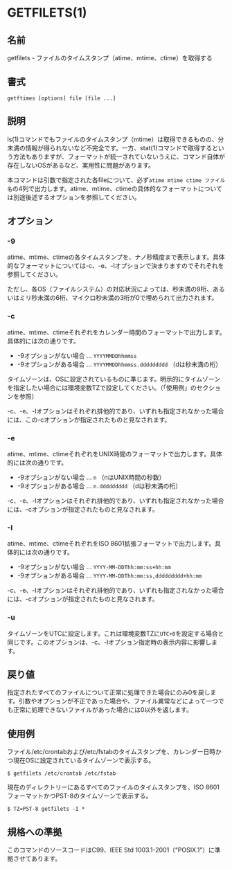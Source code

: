 # GETFILETS(1)

## 名前

getfilets - ファイルのタイムスタンプ（atime、mtime、ctime）を取得する

## 書式

```sh:
getftimes [options] file [file ...]
```

## 説明

ls(1)コマンドでもファイルのタイムスタンプ（mtime）は取得できるものの、分未満の情報が得られないなど不完全です。一方、stat(1)コマンドで取得するという方法もありますが、フォーマットが統一されていないうえに、コマンド自体が存在しないOSがあるなど、実用性に問題があります。

本コマンドは引数で指定された各fileについて、必ず`atime mtime ctime ファイル名`の4列で出力します。atime、mtime、ctimeの具体的なフォーマットについては別途後述するオプションを参照してください。

## オプション

### -9

atime、mtime、ctimeの各タイムスタンプを、ナノ秒精度まで表示します。具体的なフォーマットについては-c、-e、-Iオプションで決まりますのでそれぞれを参照してください。

ただし、各OS（ファイルシステム）の対応状況によっては、秒未満の9桁、あるいはミリ秒未満の6桁、マイクロ秒未満の3桁が0で埋められて出力されます。

### -c

atime、mtime、ctimeそれぞれをカレンダー時間のフォーマットで出力します。具体的には次の通りです。

* -9オプションがない場合 ... `YYYYMMDDhhmmss`
* -9オプションがある場合 ... `YYYYMMDDhhmmss.ddddddddd` （dは秒未満の桁）

タイムゾーンは、OSに設定されているものに準じます。明示的にタイムゾーンを指定したい場合には環境変数TZで設定してください。（「使用例」のセクションを参照）

-c、-e、-Iオプションはそれぞれ排他的であり、いずれも指定されなかった場合には、この-cオプションが指定されたものと見なされます。

### -e

atime、mtime、ctimeそれぞれをUNIX時間のフォーマットで出力します。具体的には次の通りです。

* -9オプションがない場合 ... `n` （nはUNIX時間の秒数）
* -9オプションがある場合 ... `n.ddddddddd` （dは秒未満の桁）

-c、-e、-Iオプションはそれぞれ排他的であり、いずれも指定されなかった場合には、-cオプションが指定されたものと見なされます。

### -I

atime、mtime、ctimeそれぞれをISO 8601拡張フォーマットで出力します。具体的には次の通りです。

* -9オプションがない場合 ... `YYYY-MM-DDThh:mm:ss+hh:mm`
* -9オプションがある場合 ... `YYYY-MM-DDThh:mm:ss,ddddddddd+hh:mm`

-c、-e、-Iオプションはそれぞれ排他的であり、いずれも指定されなかった場合には、-cオプションが指定されたものと見なされます。

### -u

タイムゾーンをUTCに設定します。これは環境変数TZに`UTC+0`を設定する場合と同じです。このオプションは、-c、-Iオプション指定時の表示内容に影響します。

## 戻り値

指定されたすべてのファイルについて正常に処理できた場合にのみ0を戻します。引数やオプションが不正であった場合や、ファイル異常などによって一つでも正常に処理できないファイルがあった場合には0以外を返します。

## 使用例

ファイル/etc/crontabおよび/etc/fstabのタイムスタンプを、カレンダー日時かつ現在OSに設定されているタイムゾーンで表示する。

```sh:
$ getfilets /etc/crontab /etc/fstab
```

現在のディレクトリーにあるすべてのファイルのタイムスタンプを、ISO 8601フォーマットかつPST-8のタイムゾーンで表示する。

```sh:
$ TZ=PST-8 getfilets -I *
```

## 規格への準拠

このコマンドのソースコードはC99、IEEE Std 1003.1-2001（“POSIX.1”）に準拠させてあります。
